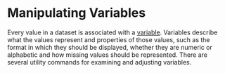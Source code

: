 # Manipulating Variables

Every value in a dataset is associated with a
[variable](../../language/datasets/variables.md).  Variables describe
what the values represent and properties of those values, such as the
format in which they should be displayed, whether they are numeric or
alphabetic and how missing values should be represented.  There are
several utility commands for examining and adjusting variables.
